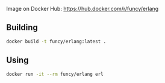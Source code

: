 Image on Docker Hub: https://hub.docker.com/r/funcy/erlang

## Building

```sh
docker build -t funcy/erlang:latest .
```

## Using

```sh
docker run -it --rm funcy/erlang erl
```

